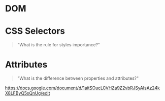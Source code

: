 # DOM

# CSS Selectors

> "What is the rule for styles importance?"

# Attributes

> "What is the difference between properties and attributes?"

https://docs.google.com/document/d/1aitSOucL0VHZa9Z2vbRJSyAIsAz24kX8LFByQ5xQnUg/edit
